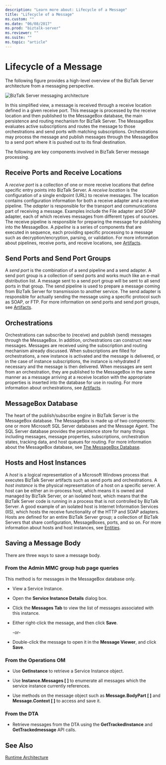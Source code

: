 ```yaml
---
description: "Learn more about: Lifecycle of a Message"
title: "Lifecycle of a Message"
ms.custom: ""
ms.date: "06/08/2017"
ms.prod: "biztalk-server"
ms.reviewer: ""
ms.suite: ""
ms.topic: "article"
---
```

# Lifecycle of a Message
The following figure provides a high-level overview of the BizTalk Server architecture from a messaging perspective.  
  
 ![BizTalk Server messaging architecture](../core/media/arch-messaging-01.gif "arch_messaging_01")  
  
 In this simplified view, a message is received through a receive location defined in a given receive port. This message is processed by the receive location and then published to the MessageBox database, the main persistence and routing mechanism for BizTalk Server. The MessageBox evaluates active subscriptions and routes the message to those orchestrations and send ports with matching subscriptions. Orchestrations may process the message and publish messages through the MessageBox to a send port where it is pushed out to its final destination.  
  
 The following are key components involved in BizTalk Server message processing.  
  
## Receive Ports and Receive Locations  
 A *receive port* is a collection of one or more receive locations that define specific entry points into BizTalk Server. A *receive location* is the configuration of a single endpoint (URL) to receive messages. The location contains configuration information for both a receive adapter and a receive pipeline. The *adapter* is responsible for the transport and communications part of receiving a message. Examples include the File adapter and SOAP adapter, each of which receives messages from different types of sources. The receive pipeline is responsible for preparing the message for publishing into the MessageBox. A *pipeline* is a series of components that are executed in sequence, each providing specific processing to a message such as decryption/encryption, parsing, or validation. For more information about pipelines, receive ports, and receive locations, see [Artifacts](../core/artifacts.md).  
  
## Send Ports and Send Port Groups  
 A *send port* is the combination of a send pipeline and a send adapter. A send port group is a collection of send ports and works much like an e-mail distribution list. A message sent to a send port group will be sent to all send ports in that group. The send pipeline is used to prepare a message coming from BizTalk Server for transmission to another service. The send adapter is responsible for actually sending the message using a specific protocol such as SOAP, or FTP. For more information on send ports and send port groups, see [Artifacts](../core/artifacts.md).  
  
## Orchestrations  
 Orchestrations can subscribe to (receive) and publish (send) messages through the MessageBox. In addition, orchestrations can construct new messages. Messages are received using the subscription and routing mechanism already discussed. When subscriptions are filled for orchestrations, a new instance is activated and the message is delivered, or in the case of instance subscriptions, the instance is rehydrated if necessary and the message is then delivered. When messages are sent from an orchestration, they are published to the MessageBox in the same manner as a message arriving at a receive location with the appropriate properties is inserted into the database for use in routing. For more information about orchestrations, see [Artifacts](../core/artifacts.md).  
  
## MessageBox Database  
 The heart of the publish/subscribe engine in BizTalk Server is the MessageBox database. The MessageBox is made up of two components: one or more Microsoft SQL Server databases and the Message Agent. The SQL Server database provides the persistence store for many things including messages, message properties, subscriptions, orchestration states, tracking data, and host queues for routing. For more information about the MessageBox database, see [The MessageBox Database](../core/the-messagebox-database.md).  
  
## Hosts and Host Instances  
 A *host* is a logical representation of a Microsoft Windows process that executes BizTalk Server artifacts such as send ports and orchestrations. A *host instance* is the physical representation of a host on a specific server. A host can be either an in-process host, which means it is owned and managed by BizTalk Server, or an isolated host, which means that the BizTalk Server code is running in a process that is not controlled by BizTalk Server. A good example of an isolated host is Internet Information Services (IIS), which hosts the receive functionality of the HTTP and SOAP adapters. Hosts are defined for an entire BizTalk Server group; a collection of BizTalk Servers that share configuration, MessageBoxes, ports, and so on. For more information about hosts and host instances, see [Entities](../core/entities.md).  
  
## Saving a Message Body  
 There are three ways to save a message body.  
  
### From the Admin MMC group hub page queries  
 This method is for messages in the MessageBox database only.  
  
-   View a Service Instance.  
  
-   Open the **Service Instance Details** dialog box.  
  
-   Click the **Messages Tab** to view the list of messages associated with this instance.  
  
-   Either right-click the message, and then click **Save**.  
  
     -or-  
  
-   Double-click the message to open it in the **Message Viewer**, and click **Save**.  
  
### From the Operations OM  
  
-   Use **GetInstance** to retrieve a Service Instance object.  
  
-   Use **Instance.Messages [ ]** to enumerate all messages which the service instance currently references.  
  
-   Use methods on the message object such as **Message.BodyPart [ ]** and **Message.Context [  ]** to access and save it.  
  
### From the DTA  
  
-   Retrieve messages from the DTA using the **GetTrackedInstance** and **GetTrackedmessage** API calls.  
  
## See Also  
 [Runtime Architecture](../core/runtime-architecture.md)
